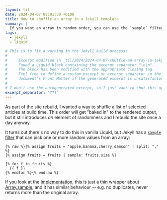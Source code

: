 ```yaml
---
layout: til
date: 2024-04-07 08:01:50 +0100
title: How to shuffle an array in a Jekyll template
summary: |
  If you want an array in random order, you can use the `sample` filter to get a random sample of the same size as the original array.
tags:
  - jekyll
  - liquid

# This is to fix a warning in the Jekyll build process:
#
#     Excerpt modified in _til/2024/2024-04-07-shuffle-an-array-in-jekyll.md!
#     Found a Liquid block containing the excerpt separator "\n\n".
#     The block has been modified with the appropriate closing tag.
#     Feel free to define a custom excerpt or excerpt_separator in the
#     document's Front Matter if the generated excerpt is unsatisfactory.
#
# I don't use the autogenerated excerpt, so I just want to shut this up.
excerpt_separator: "???"
---
```

As part of the site rebuild, I wanted a way to shuffle a list of selected articles at build time.
This order will get "baked in" to the rendered output, but it still introduces *an* element of randomness and I rebuild the site once a day anyway.

It turns out there's no way to do this in vanilla Liquid, but Jekyll has a [`sample` filter](https://jekyllrb.com/docs/liquid/filters/#sample) that can pick one or more random values from an array:

```liquid
{% raw %}{% assign fruits = "apple,banana,cherry,damson" | split: "," %}
{% assign fruits = fruits | sample: fruits.size %}

{% for f in fruits %}
  {{ f }}
{% endfor %}{% endraw %}
```

If you look at the [implementation](https://github.com/jekyll/jekyll/blob/dbbfc5d48c81cf424f29c7b0eebf10886bc99904/lib/jekyll/filters.rb#L355-L364), this is just a thin wrapper about [Array.sample](https://ruby-doc.org/core-3.0.1/Array.html#method-i-sample), and it has similar behaviour -- e.g. no duplicates, never returns more than the original array.
